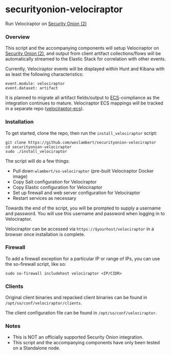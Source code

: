 # securityonion-velociraptor
Run Velociraptor on [Security Onion (2)](https://github.com/Security-Onion-Solutions/securityonion)
### Overview
This script and the accompanying components will setup Velociraptor on [Security Onion (2)](https://github.com/Security-Onion-Solutions/securityonion), and output from client artifact collections/flows will be automatically streamed to the Elastic Stack for correlation with other events.

Currently, Velociraptor events will be displayed within Hunt and Kibana with as least the following characteristics:

`event.module: velociraptor`  
`event.dataset: artifact`

It is planned to migrate all artifact fields/output to [ECS](https://www.elastic.co/guide/en/ecs/current/index.html)-compliance as the integration continues to mature.  Velociraptor ECS mappings will be tracked in a separate repo ([velociraptor-ecs](https://github.com/weslambert/velociraptor-ecs)). 

### Installation
To get started, clone the repo, then run the `install_velociraptor` script:

```
git clone https://github.com/weslambert/securityonion-velociraptor    
cd securityonion-velociraptor  
sudo ./install_velociraptor
```
The script will do a few things:

- Pull down `wlambert/so-velociraptor` (pre-built Velociraptor Docker image)
- Copy Salt configuration for Velociraptor
- Copy Elastic configuration for Velociraptor
- Set up firewall and web server configuration for Velociraptor
- Restart services as necessary

Towards the end of the script, you will be prompted to supply a username and password.  You will use this username and password when logging in to Velociraptor.

Velociraptor can be accessed via `https://$yourhost/velociraptor` in a browser once installation is complete.

### Firewall 
To add a firewall exception for a particular IP or range of IPs, you can use the so-firewall script, like so:

`sudo so-firewall includehost velociraptor <IP/CIDR>` 

### Clients
Original client binaries and repacked client binaries can be found in `/opt/so/conf/velociraptor/clients`.

The client configuration file can be found in `/opt/so/conf/velociraptor`.

### Notes
- This is NOT an officially supported Security Onion integration.
- This script and the accompanying components have only been tested on a Standalone node.
